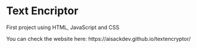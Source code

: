 <h1>Text Encriptor</h1>

<p>First project using HTML, JavaScript and CSS</p>

<p>You can check the website here: https://aisackdev.github.io/textencryptor/</p>
